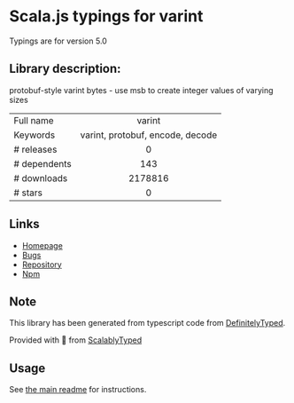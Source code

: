 
# Scala.js typings for varint

Typings are for version 5.0

## Library description:
protobuf-style varint bytes - use msb to create integer values of varying sizes

|                    |                 |
| ------------------ | :-------------: |
| Full name          | varint |
| Keywords           | varint, protobuf, encode, decode |
| # releases         | 0 |
| # dependents       | 143 |
| # downloads        | 2178816 |
| # stars            | 0 |

## Links
- [Homepage](https://github.com/chrisdickinson/varint#readme)
- [Bugs](https://github.com/chrisdickinson/varint/issues)
- [Repository](https://github.com/chrisdickinson/varint)
- [Npm](https://www.npmjs.com/package/varint)
    


## Note
This library has been generated from typescript code from [DefinitelyTyped](https://definitelytyped.org).

Provided with :purple_heart: from [ScalablyTyped](https://github.com/oyvindberg/ScalablyTyped)

## Usage
See [the main readme](../../readme.md) for instructions.


